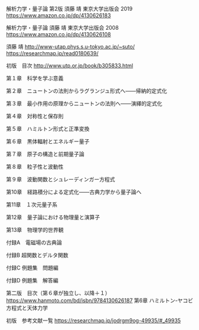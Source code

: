 解析力学・量子論 第2版 須藤 靖 東京大学出版会 2019
https://www.amazon.co.jp/dp/4130626183

解析力学・量子論 須藤 靖 東京大学出版会 2008
https://www.amazon.co.jp/dp/4130626108

須藤 靖
http://www-utap.phys.s.u-tokyo.ac.jp/~suto/
https://researchmap.jp/read0180639/

初版　目次
http://www.utp.or.jp/book/b305833.html


第１章　科学を学ぶ意義

第２章　ニュートンの法則からラグランジュ形式へ――帰納的定式化

第３章　最小作用の原理からニュートンの法則へ――演繹的定式化

第４章　対称性と保存則

第５章　ハミルトン形式と正準変換

第６章　黒体輻射とエネルギー量子

第７章　原子の構造と前期量子論

第８章　粒子性と波動性

第９章　波動関数とシュレーディンガー方程式

第10章　経路積分による定式化――古典力学から量子論へ

第11章　１次元量子系

第12章　量子論における物理量と演算子

第13章　物理学的世界観

付録A　電磁場の古典論

付録B 超関数とデルタ関数

付録C 例題集　問題編

付録D 例題集　解答編

第二版　目次（第６章が独立し、以降＋１）
https://www.hanmoto.com/bd/isbn/9784130626187
第6章 ハミルトン-ヤコビ方程式と天体力学

初版　参考文献一覧
https://researchmap.jp/jodrgm9og-49935/#_49935
